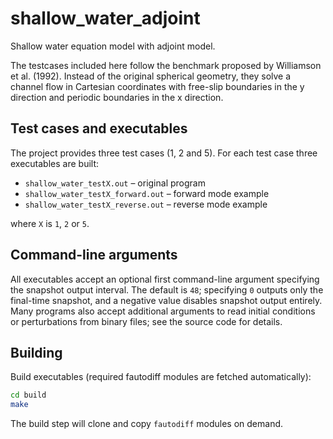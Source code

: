 # shallow_water_adjoint
Shallow water equation model with adjoint model.

The testcases included here follow the benchmark proposed by Williamson
et al. (1992). Instead of the original spherical geometry, they solve a
channel flow in Cartesian coordinates with free-slip boundaries in the
y direction and periodic boundaries in the x direction.

## Test cases and executables

The project provides three test cases (1, 2 and 5). For each test case
three executables are built:

- `shallow_water_testX.out` – original program
- `shallow_water_testX_forward.out` – forward mode example
- `shallow_water_testX_reverse.out` – reverse mode example

where `X` is `1`, `2` or `5`.

## Command-line arguments

All executables accept an optional first command-line argument specifying
the snapshot output interval. The default is `48`; specifying `0` outputs
only the final-time snapshot, and a negative value disables snapshot
output entirely. Many programs also accept additional arguments to read
initial conditions or perturbations from binary files; see the source
code for details.

## Building

Build executables (required fautodiff modules are fetched automatically):

```bash
cd build
make
```

The build step will clone and copy `fautodiff` modules on demand.
